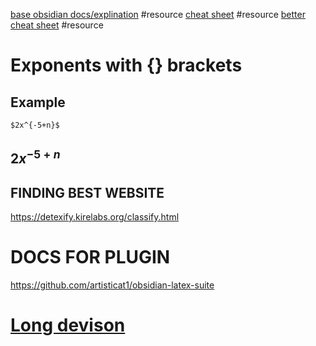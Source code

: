 [base obsidian docs/explination](https://medium.com/beyond-productivity/using-mathjax-in-obsidian-c57640af11ec ) #resource 
[cheat sheet](https://jojozhuang.github.io/tutorial/mathjax-cheat-sheet-for-mathematical-notation/) #resource 
[better cheat sheet](https://bearnok.com/grva/en/knowledge/software/mathjax) #resource 

# Exponents with {} brackets

## Example
```mathjax
$2x^{-5+n}$
```

$2x^{-5+n}$
---
## FINDING BEST WEBSITE
https://detexify.kirelabs.org/classify.html


# DOCS FOR PLUGIN
https://github.com/artisticat1/obsidian-latex-suite



# [Long devison](https://opentextbc.ca/pressbooks/chapter/how-do-i-write-long-division/)